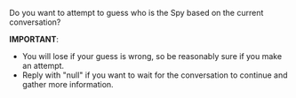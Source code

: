 Do you want to attempt to guess who is the Spy based on the current conversation? 

**IMPORTANT**: 
- You will lose if your guess is wrong, so be reasonably sure if you make an attempt.
- Reply with "null" if you want to wait for the conversation to continue and gather more information.
